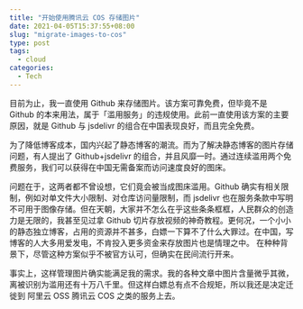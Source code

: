 ```yaml
---
title: "开始使用腾讯云 COS 存储图片"
date: 2021-04-05T15:37:55+08:00
slug: "migrate-images-to-cos"
type: post
tags:
  - cloud
categories:
  - Tech
---
```


目前为止，我一直使用 Github 来存储图片。该方案可靠免费，但毕竟不是 Github 的本来用法，属于「滥用服务」的违规使用。此前一直使用该方案的主要原因，就是 Github 与 jsdelivr 的组合在中国表现良好，而且完全免费。

为了降低博客成本，国内兴起了静态博客的潮流。而为了解决静态博客的图片存储问题，有人提出了 Github+jsdelivr 的组合，并且风靡一时。通过连续滥用两个免费服务，我们可以获得在中国无需备案而访问速度良好的图床。

问题在于，这两者都不曾设想，它们竟会被当成图床滥用。Github 确实有相关限制，例如对单文件大小限制、对仓库访问量限制，而 jsdelivr 也在服务条款中写明不可用于图像存储。但在天朝，大家并不怎么在乎这些条条框框，人民群众的创造力是无限的，我甚至见过拿 Github 切片存放视频的神奇教程。更何况，一个小小的静态独立博客，占用的资源并不甚多，白嫖一下算不了什么大罪过。在中国，写博客的人大多用爱发电，不肯投入更多资金来存放图片也是情理之中。 在种种背景下，尽管这种方案似乎不被官方认可，但确实在民间流行开来。

事实上，这样管理图片确实能满足我的需求。我的各种文章中图片含量微乎其微，离被识别为滥用还有十万八千里。但这样白嫖总有点不合规矩，所以我还是决定迁徙到 阿里云 OSS 腾讯云 COS 之类的服务上去。